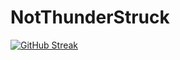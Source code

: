 # NotThunderStruck


[![GitHub Streak](https://streak-stats.demolab.com?user=NotThunderStruck&theme=dark)](https://git.io/streak-stats)

